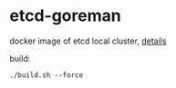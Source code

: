 etcd-goreman
===

docker image of etcd local cluster, [details](https://github.com/etcd-io/etcd#running-a-local-etcd-cluster)

build:

`./build.sh --force`
